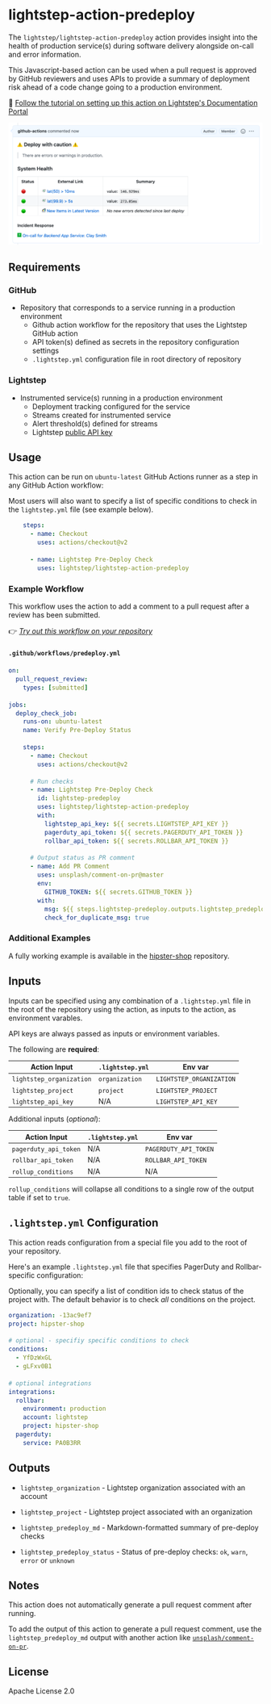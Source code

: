 # lightstep-action-predeploy

The `lightstep/lightstep-action-predeploy` action provides insight into the health of production service(s) during software delivery alongside on-call and error information. 

This Javascript-based action can be used when a pull request is approved by GitHub reviewers and uses APIs to provide a summary of deployment risk ahead of a code change going to a production environment.

:book: [Follow the tutorial on setting up this action on Lightstep's Documentation Portal](https://docs.lightstep.com/paths/git-hub-action-path)

![Example Output in a PR](./example/images/pr-comment.png)

## Requirements

### GitHub
  * Repository that corresponds to a service running in a production environment
    * Github action workflow for the repository that uses the Lightstep GitHub action
    * API token(s) defined as secrets in the repository configuration settings
    * `.lightstep.yml` configuration file in root directory of repository

### Lightstep
  * Instrumented service(s) running in a production environment
    * Deployment tracking configured for the service
    * Streams created for instrumented service
    * Alert threshold(s) defined for streams
    * Lightstep [public API key](https://docs.lightstep.com/docs/create-and-manage-api-keys)

## Usage

This action can be run on `ubuntu-latest` GitHub Actions runner as a step in any GitHub Action workflow:

Most users will also want to specify a list of specific conditions to check in the `lightstep.yml` file (see example below).

```yaml
    steps:  
      - name: Checkout
        uses: actions/checkout@v2

      - name: Lightstep Pre-Deploy Check
        uses: lightstep/lightstep-action-predeploy
```

### Example Workflow

This workflow uses the action to add a comment to a pull request after a review has been submitted.

👉 *[Try out this workflow on your repository](https://lightstep.github.io/lightstep-action-predeploy/)*

#### `.github/workflows/predeploy.yml`

```yaml
on:
  pull_request_review:
    types: [submitted]

jobs:
  deploy_check_job:
    runs-on: ubuntu-latest
    name: Verify Pre-Deploy Status

    steps:  
      - name: Checkout
        uses: actions/checkout@v2

      # Run checks
      - name: Lightstep Pre-Deploy Check
        id: lightstep-predeploy
        uses: lightstep/lightstep-action-predeploy
        with:
          lightstep_api_key: ${{ secrets.LIGHTSTEP_API_KEY }}
          pagerduty_api_token: ${{ secrets.PAGERDUTY_API_TOKEN }}
          rollbar_api_token: ${{ secrets.ROLLBAR_API_TOKEN }}

      # Output status as PR comment
      - name: Add PR Comment
        uses: unsplash/comment-on-pr@master
        env:
          GITHUB_TOKEN: ${{ secrets.GITHUB_TOKEN }}
        with:
          msg: ${{ steps.lightstep-predeploy.outputs.lightstep_predeploy_md }}
          check_for_duplicate_msg: true
```

### Additional Examples

A fully working example is available in the [hipster-shop](https://github.com/lightstep/hipster-shop) repository.

## Inputs

Inputs can be specified using any combination of a `.lightstep.yml` file in the root of the repository using the action, as inputs to the action, as environment varables.

API keys are always passed as inputs or environment variables.

The following are **required**:

| Action Input             | `.lightstep.yml`| Env var                   |
| ------------------------ | --------------- | ------------------------- |
| `lightstep_organization` | `organization`  | `LIGHTSTEP_ORGANIZATION`  |
| `lightstep_project`      | `project`       | `LIGHTSTEP_PROJECT`       |
| `lightstep_api_key`      | N/A             | `LIGHTSTEP_API_KEY`       |

Additional inputs (_optional_):

| Action Input         | `.lightstep.yml`  | Env var                |
| -------------------- | ----------------- | ---------------------- | 
| `pagerduty_api_token`| N/A               | `PAGERDUTY_API_TOKEN`  |
| `rollbar_api_token`  | N/A               | `ROLLBAR_API_TOKEN`    |
| `rollup_conditions`  | N/A               | N/A                    |

`rollup_conditions` will collapse all conditions to a single row of the output table if set to `true`.

## `.lightstep.yml` Configuration

This action reads configuration from a special file you add to the root of your repository.

Here's an example `.lightstep.yml` file that specifies PagerDuty and Rollbar-specific configuration: 

Optionally, you can specify a list of condition ids to check status of the project with. The default behavior is to check *all* conditions on the project.

```yaml
organization: -13ac9ef7
project: hipster-shop

# optional - specifiy specific conditions to check
conditions:
  - YfDzWxGL
  - gLFxv0B1

# optional integrations
integrations:
  rollbar:
    environment: production
    account: lightstep
    project: hipster-shop
  pagerduty:
    service: PA0B3RR
```

## Outputs

* `lightstep_organization` - Lightstep organization associated with an account

* `lightstep_project` - Lightstep project associated with an organization

* `lightstep_predeploy_md` - Markdown-formatted summary of pre-deploy checks

* `lightstep_predeploy_status` - Status of pre-deploy checks: `ok`, `warn`, `error` or `unknown`

## Notes

This action does not automatically generate a pull request comment after running.

To add the output of this action to generate a pull request comment, use the `lightstep_predeploy_md` output with another action like [`unsplash/comment-on-pr`](https://github.com/unsplash/comment-on-pr/).

## License

Apache License 2.0
